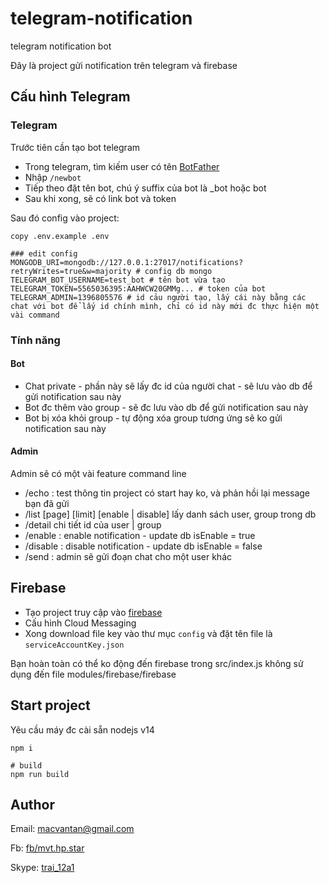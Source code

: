 # telegram-notification
telegram notification bot

Đây là project gửi notification trên telegram và firebase

## Cấu hình Telegram

### Telegram
Trước tiên cần tạo bot telegram

- Trong telegram, tìm kiếm user có tên [BotFather](https://t.me/BotFather)
- Nhập `/newbot`
- Tiếp theo đặt tên bot, chú ý suffix của bot là _bot hoặc bot
- Sau khi xong, sẽ có link bot và token

Sau đó config vào project:

```
copy .env.example .env

### edit config
MONGODB_URI=mongodb://127.0.0.1:27017/notifications?retryWrites=true&w=majority # config db mongo
TELEGRAM_BOT_USERNAME=test_bot # tên bot vừa tạo
TELEGRAM_TOKEN=5565036395:AAHWCW20GMMg... # token của bot
TELEGRAM_ADMIN=1396805576 # id cảu người tạo, lấy cái này bằng các chat với bot để lấy id chính mình, chỉ có id này mới đc thực hiện một vài command
```

### Tính năng

#### Bot

- Chat private - phần này sẽ lấy đc id của người chat - sẽ lưu vào db để gửi notification sau này
- Bot đc thêm vào group - sẽ đc lưu vào db để gửi notification sau này
- Bot bị xóa khỏi group - tự động xóa group tương ứng sẽ ko gửi notification sau này

#### Admin

Admin sẽ có một vài feature command line

- /echo <message>: test thông tin project có start hay ko, và phản hồi lại message bạn đã gửi
- /list [page] [limit] [enable | disable] lấy danh sách user, group trong db
- /detail chi tiết id của user | group
- /enable <id>: enable notification - update db isEnable = true
- /disable <id>: disable notification - update db isEnable = false
- /send <id> <message>: admin sẽ gửi đoạn chat cho một user khác

## Firebase

- Tạo project truy cập vào [firebase](https://console.firebase.google.com/)
- Cấu hình Cloud Messaging
- Xong download file key vào thư mục `config` và đặt tên file là `serviceAccountKey.json`

Bạn hoàn toàn có thể ko động đến firebase trong src/index.js không sử dụng đến file modules/firebase/firebase

## Start project

Yêu cầu máy đc cài sẵn nodejs v14

```
npm i

# build
npm run build

```

## Author

Email: [macvantan@gmail.com](mailto:macvantan@gmail.com)

Fb: [fb/mvt.hp.star](https://www.facebook.com/mvt.hp.star)

Skype: [trai_12a1](skype:trai_12a1?chat)
